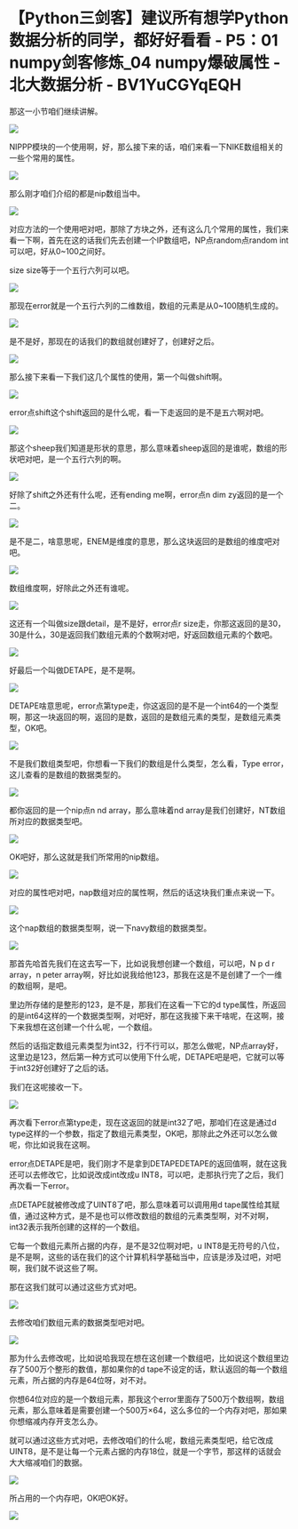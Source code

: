 # 【Python三剑客】建议所有想学Python数据分析的同学，都好好看看 - P5：01 numpy剑客修炼_04 numpy爆破属性 - 北大数据分析 - BV1YuCGYqEQH

那这一小节咱们继续讲解。

![](img/df5957b190de0175508638f6da8fa344_1.png)

NIPPP模块的一个使用啊，好，那么接下来的话，咱们来看一下NIKE数组相关的一些个常用的属性。

![](img/df5957b190de0175508638f6da8fa344_3.png)

那么刚才咱们介绍的都是nip数组当中。

![](img/df5957b190de0175508638f6da8fa344_5.png)

对应方法的一个使用吧对吧，那除了方块之外，还有这么几个常用的属性，我们来看一下啊，首先在这的话我们先去创建一个IP数组吧，NP点random点random int可以吧，好从0~100之间好。

size size等于一个五行六列可以吧。

![](img/df5957b190de0175508638f6da8fa344_7.png)

那现在error就是一个五行六列的二维数组，数组的元素是从0~100随机生成的。

![](img/df5957b190de0175508638f6da8fa344_9.png)

是不是好，那现在的话我们的数组就创建好了，创建好之后。

![](img/df5957b190de0175508638f6da8fa344_11.png)

那么接下来看一下我们这几个属性的使用，第一个叫做shift啊。

![](img/df5957b190de0175508638f6da8fa344_13.png)

error点shift这个shift返回的是什么呢，看一下走返回的是不是五六啊对吧。

![](img/df5957b190de0175508638f6da8fa344_15.png)

那这个sheep我们知道是形状的意思，那么意味着sheep返回的是谁呢，数组的形状吧对吧，是一个五行六列的啊。



![](img/df5957b190de0175508638f6da8fa344_17.png)

好除了shift之外还有什么呢，还有ending me啊，error点n dim zy返回的是一个二。



![](img/df5957b190de0175508638f6da8fa344_19.png)

是不是二，啥意思呢，ENEM是维度的意思，那么这块返回的是数组的维度吧对吧。

![](img/df5957b190de0175508638f6da8fa344_21.png)

数组维度啊，好除此之外还有谁呢。

![](img/df5957b190de0175508638f6da8fa344_23.png)

这还有一个叫做size跟detail，是不是好，error点r size走，你那这返回的是30，30是什么，30是返回我们数组元素的个数啊对吧，好返回数组元素的个数吧。



![](img/df5957b190de0175508638f6da8fa344_25.png)

好最后一个叫做DETAPE，是不是啊。

![](img/df5957b190de0175508638f6da8fa344_27.png)

DETAPE啥意思呢，error点第type走，你这返回的是不是一个int64的一个类型啊，那这一块返回的啊，返回的是数，返回的是数组元素的类型，是数组元素类型，OK吧。



![](img/df5957b190de0175508638f6da8fa344_29.png)

不是我们数组类型吧，你想看一下我们的数组是什么类型，怎么看，Type error，这儿查看的是数组的数据类型的。



![](img/df5957b190de0175508638f6da8fa344_31.png)

都你返回的是一个nip点n nd array，那么意味着nd array是我们创建好，NT数组所对应的数据类型吧。



![](img/df5957b190de0175508638f6da8fa344_33.png)

OK吧好，那么这就是我们所常用的nip数组。

![](img/df5957b190de0175508638f6da8fa344_35.png)

对应的属性吧对吧，nap数组对应的属性啊，然后的话这块我们重点来说一下。

![](img/df5957b190de0175508638f6da8fa344_37.png)

这个nap数组的数据类型啊，说一下navy数组的数据类型。

![](img/df5957b190de0175508638f6da8fa344_39.png)

那首先哈首先我们在这去写一下，比如说我想创建一个数组，可以吧，N p d r array，n peter array啊，好比如说我给他123，那我在这是不是创建了一个一维的数组啊，是吧。

里边所存储的是整形的123，是不是，那我们在这看一下它的d type属性，所返回的是int64这样的一个数据类型啊，对吧好，那在这我接下来干啥呢，在这啊，接下来我想在这创建一个什么呢，一个数组。

然后的话指定数组元素类型为int32，行不行可以，那怎么做呢，NP点array好，这里边是123，然后第一种方式可以使用下什么呢，DETAPE吧是吧，它就可以等于int32好创建好了之后的话。

我们在这呢接收一下。

![](img/df5957b190de0175508638f6da8fa344_41.png)

再次看下error点第type走，现在这返回的就是int32了吧，那咱们在这是通过d type这样的一个参数，指定了数组元素类型，OK吧，那除此之外还可以怎么做呢，你比如说我在这啊。

error点DETAPE是吧，我们刚才不是拿到DETAPEDETAPE的返回值啊，就在这我还可以去修改它，比如说改成int改成u INT8，可以吧，走那执行完了之后，我们再次看一下error。

点DETAPE就被修改成了UINT8了吧，那么意味着可以调用用d tape属性给其赋值，通过这种方式，是不是也可以修改数组的数组的元素类型啊，对不对啊，int32表示我所创建的这样的一个数组。

它每一个数组元素所占据的内存，是不是32位啊对吧，u INT8是无符号的八位，是不是啊，这些的话在我们的这个计算机科学基础当中，应该是涉及过吧，对吧啊，我们就不说这些了啊。

那在这我们就可以通过这些方式对吧。

![](img/df5957b190de0175508638f6da8fa344_43.png)

去修改咱们数组元素的数据类型吧对吧。

![](img/df5957b190de0175508638f6da8fa344_45.png)

那为什么去修改呢，比如说哈我现在想在这创建一个数组吧，比如说这个数组里边存了500万个整形的数值，那如果你的d tape不设定的话，默认返回的每一个数组元素，所占据的内存是64位呀，对不对。

你想64位对应的是一个数组元素，那我这个error里面存了500万个数组啊，数组元素，那么意味着是需要创建一个500万×64，这么多位的一个内存对吧，那如果你想缩减内存开支怎么办。

就可以通过这些方式对吧，去修改咱们的什么呢，数组元素类型吧，给它改成UINT8，是不是让每一个元素占据的内存18位，就是一个字节，那这样的话就会大大缩减咱们的数据。



![](img/df5957b190de0175508638f6da8fa344_47.png)

所占用的一个内存吧，OK吧OK好。

![](img/df5957b190de0175508638f6da8fa344_49.png)